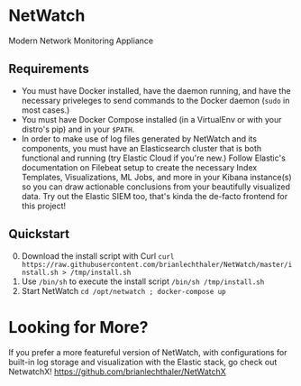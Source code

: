 # NetWatch
Modern Network Monitoring Appliance

## Requirements
* You must have Docker installed, have the daemon running, and have the necessary priveleges to send commands to the Docker daemon (`sudo` in most cases.)
* You must have Docker Compose installed (in a VirtualEnv or with your distro's pip) and in your `$PATH`.
* In order to make use of log files generated by NetWatch and its components, you must have an Elasticsearch cluster that is both functional and running (try Elastic Cloud if you're new.) Follow Elastic's documentation on Filebeat setup to create the necessary Index Templates, Visualizations, ML Jobs, and more in your Kibana instance(s) so you can draw actionable conclusions from your beautifully visualized data. Try out the Elastic SIEM too, that's kinda the de-facto frontend for this project!

## Quickstart
0) Download the install script with Curl `curl https://raw.githubusercontent.com/brianlechthaler/NetWatch/master/install.sh > /tmp/install.sh`
1) Use `/bin/sh` to execute the install script `/bin/sh /tmp/install.sh`
2) Start NetWatch `cd /opt/netwatch ; docker-compose up`

# Looking for More?
If you prefer a more featureful version of NetWatch, with configurations for built-in log storage and visualization with the Elastic stack, go check out NetwatchX! https://github.com/brianlechthaler/NetWatchX
